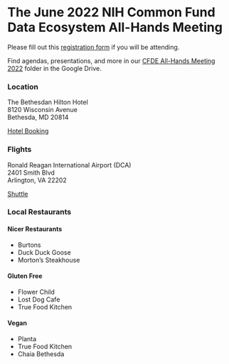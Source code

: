 # The June 2022 NIH Common Fund Data Ecosystem All-Hands Meeting

Please fill out this [registration form](https://forms.gle/XYerABGPdPyoJgNR7) if you will be attending.

Find agendas, presentations, and more in our [CFDE All-Hands Meeting 2022](https://drive.google.com/drive/folders/13NhWKYlPKPiZ5V8sob67CLU9F9g4Fx_0?usp=sharing) folder in the Google Drive.

### Location
The Bethesdan Hilton Hotel <br/>
8120 Wisconsin Avenue <br/>
Bethesda, MD 20814 <br/>

[Hotel Booking](https://nam02.safelinks.protection.outlook.com/?url=https%3A%2F%2Fwww.hilton.com%2Fen%2Fbook%2Freservation%2Fdeeplink%2F%3Fctyhocn%3DWASBAUP%26groupCode%3DAH6%26arrivaldate%3D2022-06-08%26departuredate%3D2022-06-10%26cid%3DOM%2CWW%2CHILTONLINK%2CEN%2CDirectLink%26fromId%3DHILTONLINKDIRECT&data=05%7C01%7CMimi.Dejene%40Hilton.com%7C8403fcb5fabd491490e108da2ecf5d79%7C660292d2cfd54a3db7a7e8f7ee458a0a%7C0%7C0%7C637873765403587842%7CUnknown%7CTWFpbGZsb3d8eyJWIjoiMC4wLjAwMDAiLCJQIjoiV2luMzIiLCJBTiI6Ik1haWwiLCJXVCI6Mn0%3D%7C3000%7C%7C%7C&sdata=%2FAZpUm%2FxyBJdoMbEMZ4XuVjXVTpMUV68kLusvRWy%2FEw%3D&reserved=0) 

### Flights
Ronald Reagan International Airport (DCA) <br/>
2401 Smith Blvd <br/>
Arlington, VA 22202 <br/>

[Shuttle](https://www.supershuttle.com/locations/washington-dca-iad/)

### Local Restaurants
#### Nicer Restaurants
- Burtons
- Duck Duck Goose
- Morton’s Steakhouse
#### Gluten Free
- Flower Child
- Lost Dog Cafe
- True Food Kitchen
#### Vegan
- Planta
- True Food Kitchen
- Chaia  Bethesda
